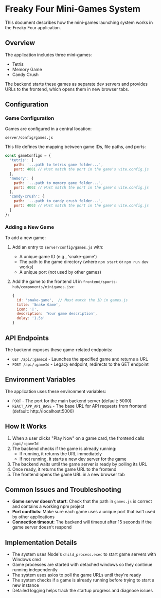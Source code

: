 # Freaky Four Mini-Games System

This document describes how the mini-games launching system works in the Freaky Four application.

## Overview

The application includes three mini-games:
- Tetris
- Memory Game
- Candy Crush

The backend starts these games as separate dev servers and provides URLs to the frontend, which opens them in new browser tabs.

## Configuration

### Game Configuration

Games are configured in a central location:
```
server/config/games.js
```

This file defines the mapping between game IDs, file paths, and ports:

```javascript
const gameConfigs = {
  'tetris': { 
    path: '...path to tetris game folder...',
    port: 4001 // Must match the port in the game's vite.config.js
  },
  'memory': { 
    path: '...path to memory game folder...',
    port: 4002 // Must match the port in the game's vite.config.js
  },
  'candy-crush': { 
    path: '...path to candy crush folder...',
    port: 4003 // Must match the port in the game's vite.config.js
  }
};
```

### Adding a New Game

To add a new game:

1. Add an entry to `server/config/games.js` with:
   - A unique game ID (e.g., 'snake-game')
   - The path to the game directory (where `npm start` or `npm run dev` works)
   - A unique port (not used by other games)

2. Add the game to the frontend UI in `frontend/sports-hub/components/minigames.jsx`:
   ```javascript
   {
     id: 'snake-game',  // Must match the ID in games.js
     title: 'Snake Game',
     icon: '🐍',
     description: 'Your game description',
     delay: '1.5s'
   }
   ```

## API Endpoints

The backend exposes these game-related endpoints:

- `GET /api/:gameId` - Launches the specified game and returns a URL
- `POST /api/:gameId` - Legacy endpoint, redirects to the GET endpoint

## Environment Variables

The application uses these environment variables:

- `PORT` - The port for the main backend server (default: 5000)
- `REACT_APP_API_BASE` - The base URL for API requests from frontend (default: http://localhost:5000)

## How It Works

1. When a user clicks "Play Now" on a game card, the frontend calls `/api/:gameId`
2. The backend checks if the game is already running:
   - If running, it returns the URL immediately
   - If not running, it starts a new dev server for the game
3. The backend waits until the game server is ready by polling its URL
4. Once ready, it returns the game URL to the frontend
5. The frontend opens the game URL in a new browser tab

## Common Issues and Troubleshooting

- **Game server doesn't start**: Check that the path in `games.js` is correct and contains a working npm project
- **Port conflicts**: Make sure each game uses a unique port that isn't used by other applications
- **Connection timeout**: The backend will timeout after 15 seconds if the game server doesn't respond

## Implementation Details

- The system uses Node's `child_process.exec` to start game servers with Windows cmd
- Game processes are started with detached windows so they continue running independently
- The system uses axios to poll the game URLs until they're ready
- The system checks if a game is already running before trying to start a new instance
- Detailed logging helps track the startup progress and diagnose issues
